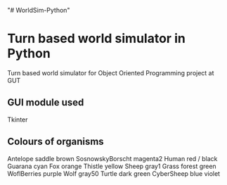 "# WorldSim-Python" 

# Turn based world simulator in Python

Turn based world simulator for Object Oriented Programming project at GUT

## GUI module used

Tkinter

## Colours of organisms

Antelope				saddle brown
SosnowskyBorscht		magenta2
Human					red / black
Guarana					cyan
Fox						orange
Thistle					yellow
Sheep					gray1
Grass					forest green
WoflBerries				purple
Wolf					gray50
Turtle					dark green
CyberSheep				blue violet